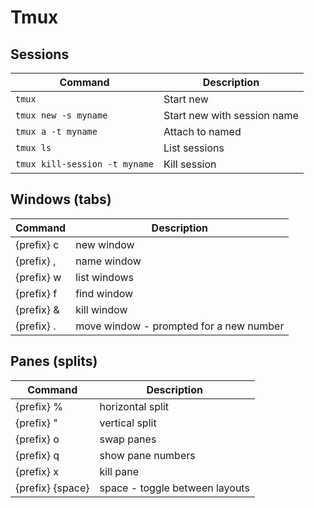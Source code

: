 # Tmux

## Sessions
|Command|Description|
| -- | -- |
|`tmux`|Start new|
|`tmux new -s myname`|Start new with session name|
|`tmux a -t myname`|Attach to named|
|`tmux ls`|List sessions|
|`tmux kill-session -t myname`|Kill session|

## Windows (tabs)
|Command|Description|
| -- | -- |
|{prefix} c|new window|
|{prefix} ,|name window|
|{prefix} w|list windows|
|{prefix} f|find window|
|{prefix} &|kill window|
|{prefix} .|move window - prompted for a new number|

## Panes (splits)
|Command|Description|
| -- | -- |
|{prefix} %|horizontal split|
|{prefix} "|vertical split|
|{prefix} o|swap panes|
|{prefix} q|show pane numbers|
|{prefix} x|kill pane|
|{prefix} {space} |space - toggle between layouts|
